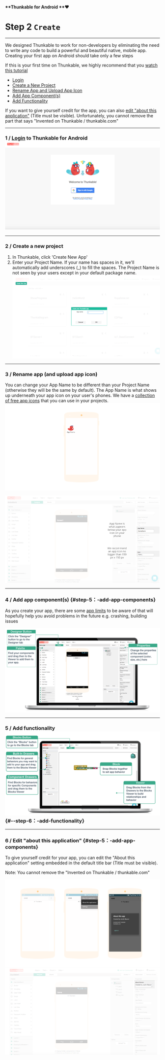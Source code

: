#### **Thunkable for Android **❤

# Step 2 `Create`

---

We designed Thunkable to work for non-developers by eliminating the need to write any code to build a powerful and beautiful native, mobile app. Creating your first app on Android should take only a few steps

If this is your first time on Thunkable, we highly recommend that you [watch this tutorial](https://www.youtube.com/watch?v=hZ7z3t-98O0)

* [Login](#1--login-to-thunkable-for-android-)
* [Create a New Project](#2--create-a-new-project)
* [Rename App and Upload App Icon](#3--rename-app-and-upload-app-icon)
* [Add App Component\(s\)](#step-5：-add-app-components)
* [Add Functionality](#--step-6：-add-functionality)

If you want to give yourself credit for the app, you can also [edit "about this application"](#step-5：-add-app-components) \(Title must be visible\). Unfortunately, you cannot remove the part that says "Invented on Thunkable / thunkable.com"

---

### 1 / [Login](https://ios.thunkable.com) to Thunkable for Android![](/assets/login-android.png)

---

### 2 / Create a new project

1. In Thunkable, click 'Create New App'
2. Enter your Project Name.  If your name has spaces in it, we'll automatically add underscores \(\_\) to fill the spaces. The Project Name is not seen by your users except in your default package name. ![](/assets/create-android-fig-3.png)

---

### 3 / Rename app \(and upload app icon\)

You can change your App Name to be different than your Project Name \(otherwise they will be the same by default\). The App Name is what shows up underneath your app icon on your user's phones. We have a [collection of free app icons](https://photos.google.com/u/1/share/AF1QipMY5pHOU-kbTOBQeKdX2VOtRTB8cXl5Vq9pXjnGLHSOkEK91HhbctP8Zls075V4Cg?key=S0ZoUks3MUxCV0ptMVNneHpFemxGVnJrcnZQc213) that you can use in your projects.![](/assets/android-app-icon-fig-1.png)

![](/assets/create-android-fig-4.png)

---

### 4 / **Add app component\(s\)** {#step-5：-add-app-components}

As you create your app, there are some [app limits](#limits) to be aware of that will hopefully help you avoid problems in the future e.g. crashing, building issues

![](/assets/add-blocks.png)

---

### 5 / **Add functionality**![](/assets/connect-blocks.png) {#--step-6：-add-functionality}

---

### 6 / Edit "about this application" {#step-5：-add-app-components}

To give yourself credit for your app, you can edit the "About this application" setting embedded in the default title bar \(Title must be visible\). 

Note: You cannot remove the "Invented on Thunkable / thunkable.com"

![](/assets/edit-about-fig-1.png)![](/assets/edit-about-fig-2.png)

#### 



